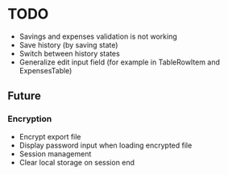 # TODO

- Savings and expenses validation is not working
- Save history (by saving state)
- Switch between history states
- Generalize edit input field (for example in TableRowItem and ExpensesTable)

## Future

### Encryption
- Encrypt export file
- Display password input when loading encrypted file
- Session management
- Clear local storage on session end